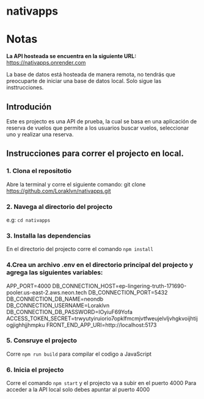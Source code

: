 # nativapps

# Notas
**La API hosteada se encuentra en la siguiente URL:** https://nativapps.onrender.com

La base de datos está hosteada de manera remota, no tendrás que preocuparte de iniciar una base de datos local.
Solo sigue las insttrucciones.

## Introdución
Este es projecto es una API de prueba, la cual se basa en una aplicación de reserva de vuelos que permite a los usuarios buscar
vuelos, seleccionar uno y realizar una reserva.

## Instrucciones para correr el projecto en local.

### 1. Clona el repositotio
Abre la terminal y corre el siguiente comando: git clone https://github.com/Loraklvn/nativapps.git
### 2. Navega al directorio del projecto
e.g: `cd nativapps`
### 3. Installa las dependencias 
En el directorio del projecto corre el comando `npm install`
### 4.Crea un archivo .env en el directorio principal del projecto y agrega las siguientes variables:
APP_PORT=4000
DB_CONNECTION_HOST=ep-lingering-truth-171690-pooler.us-east-2.aws.neon.tech
DB_CONNECTION_PORT=5432
DB_CONNECTION_DB_NAME=neondb
DB_CONNECTION_USERNAME=Loraklvn
DB_CONNECTION_DB_PASSWORD=IOyiuF69Yofa
ACCESS_TOKEN_SECRET=trwyutyiruiorio7opklfmcmjvtfweujelvljvhgkvoijhtijogjighhjjhmpku
FRONT_END_APP_URI=http://localhost:5173
### 5. Consruye el projecto
Corre `npm run build` para compilar el codigo a JavaScript
### 6. Inicia el projecto
Corre el comando `npm start` y el projecto va a subir en el puerto 4000
Para acceder a la API local solo debes apuntar al puerto 4000


